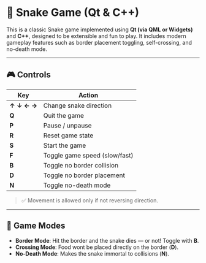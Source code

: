 # 🐍 Snake Game (Qt & C++)

This is a classic Snake game implemented using **Qt (via QML or Widgets)** and **C++**, designed to be extensible and fun to play. It includes modern gameplay features such as border placement toggling, self-crossing, and no-death mode.

---

## 🎮 Controls

| Key         | Action                        |
| ----------- | ----------------------------- |
| **↑ ↓ ← →** | Change snake direction        |
| **Q**       | Quit the game                 |
| **P**       | Pause / unpause               |
| **R**       | Reset game state              |
| **S**       | Start the game                |
| **F**       | Toggle game speed (slow/fast) |
| **B**       | Toggle no border collision    |
| **D**       | Toggle no border placement    |
| **N**       | Toggle no-death mode          |

> ✅ Movement is allowed only if not reversing direction.

---

## 🧪 Game Modes

- **Border Mode**: Hit the border and the snake dies — or not! Toggle with **B**.
- **Crossing Mode**: Food wont be placed directly on the border (**D**).
- **No-Death Mode**: Makes the snake immortal to collisions (**N**).
